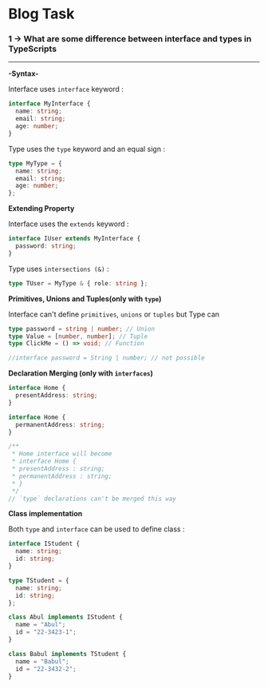 # Blog Task

### 1 -> What are some difference between interface and types in TypeScripts

---

**-Syntax-**

Interface uses `interface` keyword :

```ts
interface MyInterface {
  name: string;
  email: string;
  age: number;
}
```

Type uses the `type` keyword and an equal sign :

```ts
type MyType = {
  name: string;
  email: string;
  age: number;
};
```

**Extending Property**

Interface uses the `extends` keyword :

```ts
interface IUser extends MyInterface {
  password: string;
}
```

Type uses `intersections (&)` :

```ts
type TUser = MyType & { role: string };
```

**Primitives, Unions and Tuples(only with `type`)**

Interface can't define `primitives`, `unions` or `tuples` but Type can

```ts
type password = string | number; // Union
type Value = [number, number]; // Tuple
type ClickMe = () => void; // Function

//interface password = String | number; // not possible
```

**Declaration Merging (only with `interfaces`)**

```ts
interface Home {
  presentAddress: string;
}

interface Home {
  permanentAddress: string;
}

/**
 * Home interface will become
 * interface Home {
 * presentAddress : string;
 * permanentAddress : string;
 * }
 */
// `type` declarations can't be merged this way
```

**Class implementation**

Both `type` and `interface` can be used to define class :

```ts
interface IStudent {
  name: string;
  id: string;
}

type TStudent = {
  name: string;
  id: string;
};

class Abul implements IStudent {
  name = "Abul";
  id = "22-3423-1";
}

class Babul implements TStudent {
  name = "Babul";
  id = "22-3432-2";
}
```
